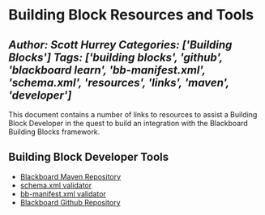 # Building Block Resources and Tools
*Author: Scott Hurrey*
*Categories: ['Building Blocks']*
*Tags: ['building blocks', 'github', 'blackboard learn', 'bb-manifest.xml', 'schema.xml', 'resources', 'links', 'maven', 'developer']*
---
This document contains a number of links to resources to assist a Building
Block Developer in the quest to build an integration with the Blackboard
Building Blocks framework.

## Building Block Developer Tools

  * [Blackboard Maven Repository](https://maven.blackboard.com%2Fcontent%2Frepositories%2Freleases%2F)
  * [schema.xml validator](https://maven.blackboard.com%2Fcontent%2Frepositories%2Freleases%2Fblackboard%2Fplatform%2Fbb-schema-xsd%2F)
  * [bb-manifest.xml validator](https://maven.blackboard.com%2Fcontent%2Frepositories%2Freleases%2Fblackboard%2Fplatform%2Fbb-manifest-plugin%2F)
  * [Blackboard Github Repository](https://github.com%2Fblackboard)

